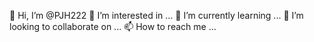 👋 Hi, I’m @PJH222
👀 I’m interested in ...
🌱 I’m currently learning ...
💞️ I’m looking to collaborate on ...
📫 How to reach me ...

<!---
PJH222/PJH222 is a ✨ special ✨ repository because its `README.md` (this file) appears on your GitHub profile.
You can click the Preview link to take a look at your changes.
--->
